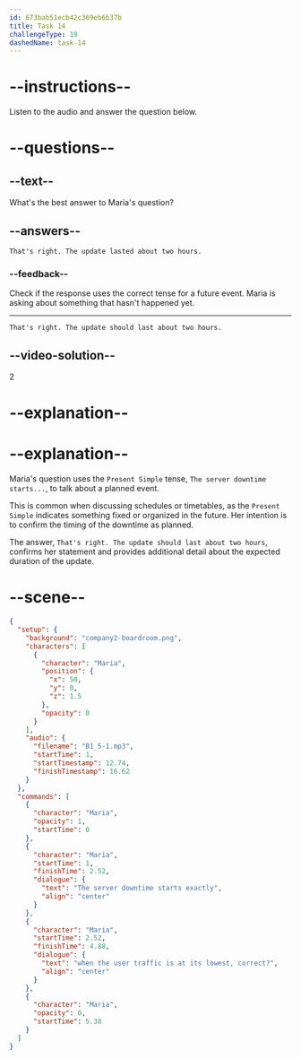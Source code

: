```yaml
---
id: 673bab51ecb42c369eb6b37b
title: Task 14
challengeType: 19
dashedName: task-14
---
```

<!-- (Audio) Maria: Yes, Jake, I've reviewed the timetable. The server downtime starts exactly when the user traffic is at its lowest, correct? -->

<!-- SPEAKING -->

# --instructions--

Listen to the audio and answer the question below.

# --questions--

## --text--

What's the best answer to Maria's question?

## --answers--

`That's right. The update lasted about two hours.`

### --feedback--

Check if the response uses the correct tense for a future event. Maria is asking about something that hasn't happened yet.

---

`That's right. The update should last about two hours.`

## --video-solution--

2

# --explanation--

# --explanation--

Maria's question uses the `Present Simple` tense, `The server downtime starts...`, to talk about a planned event. 

This is common when discussing schedules or timetables, as the `Present Simple` indicates something fixed or organized in the future. Her intention is to confirm the timing of the downtime as planned.

The answer, `That's right. The update should last about two hours`, confirms her statement and provides additional detail about the expected duration of the update. 

# --scene--

```json
{
  "setup": {
    "background": "company2-boardroom.png",
    "characters": [
      {
        "character": "Maria",
        "position": {
          "x": 50,
          "y": 0,
          "z": 1.5
        },
        "opacity": 0
      }
    ],
    "audio": {
      "filename": "B1_5-1.mp3",
      "startTime": 1,
      "startTimestamp": 12.74,
      "finishTimestamp": 16.62
    }
  },
  "commands": [
    {
      "character": "Maria",
      "opacity": 1,
      "startTime": 0
    },
    {
      "character": "Maria",
      "startTime": 1,
      "finishTime": 2.52,
      "dialogue": {
        "text": "The server downtime starts exactly",
        "align": "center"
      }
    },
    {
      "character": "Maria",
      "startTime": 2.52,
      "finishTime": 4.88,
      "dialogue": {
        "text": "when the user traffic is at its lowest, correct?",
        "align": "center"
      }
    },
    {
      "character": "Maria",
      "opacity": 0,
      "startTime": 5.38
    }
  ]
}
```
